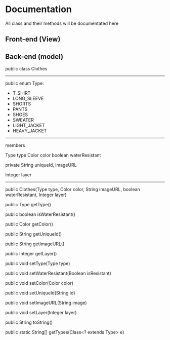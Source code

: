 # Documentation

All class and their methods will be documentated here

## Front-end (View)

## Back-end (model)

public class Clothes 

--- 

public enum Type:

* T_SHIRT
* LONG_SLEEVE
* SHORTS
* PANTS
* SHOES
* SWEATER
* LIGHT_JACKET
* HEAVY_JACKET

--- 

members

Type type
Color color
boolean waterResistant

private String uniqueId, imageURL

Integer layer

---

public Clothes(Type type, Color color, String imageURL, boolean waterResistant, Integer layer)

public Type getType()

public boolean isWaterResistant()

public Color getColor()

public String getUniqueId()

public String getImageURL()
    
public Integer getLayer() 

public void setType(Type type)

public void setWaterResistant(Boolean isResistant)

public void setColor(Color color)

public void setUniqueId(String id)

public void setImageURL(String image)
    
public void setLayer(Integer layer) 

public String toString()

public static String[] getTypes(Class<? extends Type> e) 


